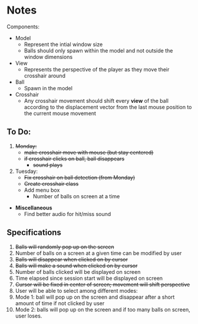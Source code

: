 # Notes

Components:
* Model
  * Represent the intial window size
  * Balls should only spawn within the model and not outside
  the window dimensions
* View
  * Represents the perspective of the player as they move their
    crosshair around
* Ball
  * Spawn in the model
* Crosshair
  * Any crosshair movement should shift every **view** of the
    ball according to the displacement vector from the last mouse
    position to the current mouse movement

## To Do:
1. ~~Monday:~~
   * ~~make crosshair move with mouse (but stay centered)~~
   * ~~if crosshair clicks on ball, ball disappears~~
     * ~~sound plays~~
3. Tuesday:
   * ~~Fix crosshair on ball detection (from Monday)~~
   * ~~Create crosshair class~~
   * Add menu box
     * Number of balls on screen at a time
* **Miscellaneous**
  * Find better audio for hit/miss sound

## Specifications
1. ~~Balls will randomly pop up on the screen~~
2. Number of balls on a screen at a given time can be modified by user
3. ~~Balls will disappear when clicked on by cursor~~
4. ~~Balls will make a sound when clicked on by cursor~~
5. Number of balls clicked will be displayed on screen
6. Time elapsed since session start will be displayed on screen
7. ~~Cursor will be fixed in center of screen; movement will shift perspective~~
8. User will be able to select among different modes:
9. Mode 1: ball will pop up on the screen and disappear after a short amount of time if not clicked by user
10. Mode 2: balls will pop up on the screen and if too many balls on screen, user loses.
